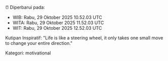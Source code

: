 ⏰ Diperbarui pada:
- WIB: Rabu, 29 Oktober 2025 10.52.03 UTC
- WITA: Rabu, 29 Oktober 2025 11.52.03 UTC
- WIT: Rabu, 29 Oktober 2025 12.52.03 UTC

Kutipan Inspiratif:
"Life is like a steering wheel, it only takes one small move to change your entire direction."


Kategori: motivational

